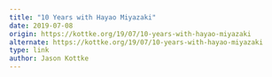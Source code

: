 ```yaml
---
title: "10 Years with Hayao Miyazaki"
date: 2019-07-08
origin: https://kottke.org/19/07/10-years-with-hayao-miyazaki
alternate: https://kottke.org/19/07/10-years-with-hayao-miyazaki
type: link
author: Jason Kottke
---
```


